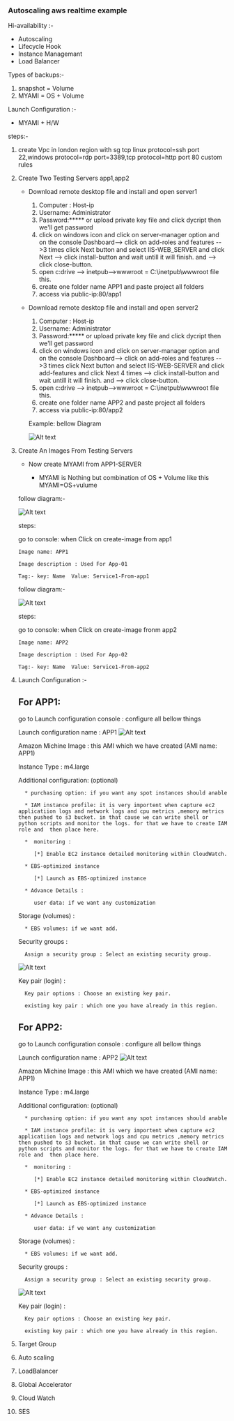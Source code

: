 ### Autoscaling aws realtime example 

Hi-availability :-

* Autoscaling
* Lifecycle Hook
* Instance Managemant
* Load Balancer

Types of backups:-

1. snapshot = Volume
2. MYAMI = OS + Volume

Launch Configuration :-

* MYAMI + H/W

steps:-
1. create Vpc in london region with sg tcp linux protocol=ssh port 22,windows protocol=rdp port=3389,tcp protocol=http  port 80       custom  rules
2. Create Two Testing Servers app1,app2
   * Download remote desktop file and install and open server1
     1. Computer : Host-ip 
     2. Username: Administrator
     3. Password:***** or upload private key file and click dycript then we'll get password
     4. click on windows icon and click on server-manager option and on the console Dashboard--> click on add-roles and features
        -->3 times click Next button and select IIS-WEB_SERVER and click Next --> click install-button and wait untill it will finish. and --> click close-button.
     5. open c:drive --> inetpub-->wwwroot = C:\inetpub\wwwroot file this.
     6. create one folder name APP1 and paste project all folders
     7. access via public-ip:80/app1

   * Download remote desktop file and install and open server2
     1. Computer : Host-ip 
     2. Username: Administrator
     3. Password:***** or upload private key file and click dycript then we'll get password
     4. click on windows icon and click on server-manager option and on the console Dashboard--> click on add-roles and features
        -->3 times click Next button and select IIS-WEB-SERVER and click add-features and click Next 4 times --> click install-button and wait untill it will finish. and --> click close-button.
     5. open c:drive --> inetpub-->wwwroot = C:\inetpub\wwwroot file this.
     6. create one folder name APP2 and paste project all folders
     7. access via public-ip:80/app2
    
     Example: bellow Diagram

      ![Alt text](image.png)

3. Create An Images From Testing Servers
 
   * Now create MYAMI from APP1-SERVER
     
     * MYAMI is Nothing but combination of OS + Volume like this MYAMI=OS+vulume

    follow diagram:-

      ![Alt text](image-from-app1.png) 

    steps:
     
    go to console: when Click on create-image from app1
      
       Image name: APP1
       
       Image description : Used For App-01

       Tag:- key: Name  Value: Service1-From-app1
    
    follow diagram:-

      ![Alt text](image-from-app2.png)

    steps:

    go to console: when Click on create-image fronm app2
      
       Image name: APP2
       
       Image description : Used For App-02

       Tag:- key: Name  Value: Service1-From-app2

4. Launch Configuration :-
   
   ## For APP1:

    go to Launch configuration console : configure all bellow things
     
      Launch configuration name : APP1
        ![Alt text](myami.png)

      Amazon Michine Image : this AMI which we have created (AMI name: APP1)

      Instance Type : m4.large

      Additional configuration: (optional)
        
         * purchasing option: if you want any spot instances should anable

         * IAM instance profile: it is very importent when capture ec2 applicatiion logs and network logs and cpu metrics ,memory metrics then pushed to s3 bucket. in that cause we can write shell or python scripts and monitor the logs. for that we have to create IAM role and  then place here.

         *  monitoring :
            
            [*] Enable EC2 instance detailed monitoring within CloudWatch.

         * EBS-optimized instance

            [*] Launch as EBS-optimized instance
         
         * Advance Details :

            user data: if we want any customization

      Storage (volumes) :

         * EBS volumes: if we want add.

      Security groups :

         Assign a security group : Select an existing security group.

      ![Alt text](sg-for-app1.png)

      Key pair (login) :

         Key pair options : Choose an existing key pair.

         existing key pair : which one you have already in this region. 

   ## For APP2:

    go to Launch configuration console : configure all bellow things
     
      Launch configuration name : APP2
        ![Alt text](myami.png)

      Amazon Michine Image : this AMI which we have created (AMI name: APP1)

      Instance Type : m4.large

      Additional configuration: (optional)
        
         * purchasing option: if you want any spot instances should anable

         * IAM instance profile: it is very importent when capture ec2 applicatiion logs and network logs and cpu metrics ,memory metrics then pushed to s3 bucket. in that cause we can write shell or python scripts and monitor the logs. for that we have to create IAM role and  then place here.

         *  monitoring :
            
            [*] Enable EC2 instance detailed monitoring within CloudWatch.

         * EBS-optimized instance

            [*] Launch as EBS-optimized instance
         
         * Advance Details :

            user data: if we want any customization

      Storage (volumes) :

         * EBS volumes: if we want add.

      Security groups :

         Assign a security group : Select an existing security group.

      ![Alt text](sg-for-app1.png)

      Key pair (login) :

         Key pair options : Choose an existing key pair.

         existing key pair : which one you have already in this region.   
          
5. Target Group
6. Auto scaling
7. LoadBalancer
8. Global Accelerator 
9. Cloud Watch
10. SES
   
   